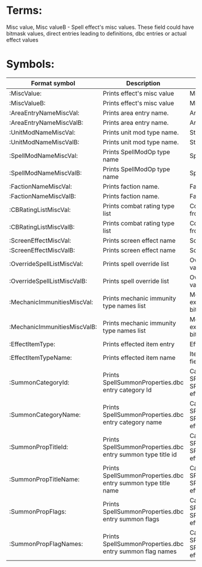 # Terms:

Misc value, Misc valueB - Spell effect's misc values. These field could have bitmask values, direct entries leading to definitions, dbc entries or actual effect values

# Symbols:

| Format symbol | Description | Extra |
| --- | --- | --- |
| :MiscValue: | Prints effect's misc value | Misc value |
| :MiscValueB: | Prints effect's misc value | Misc valueB |
| :AreaEntryNameMiscVal: | Prints area entry name. | Area entry by Misc value |
| :AreaEntryNameMiscValB: | Prints area entry name. | Area entry by Misc valueB |
| :UnitModNameMiscVal: | Prints unit mod type name. | Stat entry by Misc value |
| :UnitModNameMiscValB: | Prints unit mod type name. | Stat entry by Misc valueB |
| :SpellModNameMiscVal: | Prints SpellModOp type name | SpellMod entry by Misc value |
| :SpellModNameMiscValB: | Prints SpellModOp type name | SpellMod entry by Misc value |
| :FactionNameMiscVal: | Prints faction name. | Faction entry by Misc value |
| :FactionNameMiscValB: | Prints faction name. | Faction by Misc valueB |
| :CBRatingListMiscVal: | Prints combat rating type list | Combat names are extracted from Misc value bitmask |
| :CBRatingListMiscValB: | Prints combat rating type list | Combat names are extracted from Misc valueB bitmask |
| :ScreenEffectMiscVal: | Prints screen effect name | Screen entry by Misc value |
| :ScreenEffectMiscValB: | Prints screen effect name | Screen entry by Misc valueB |
| :OverrideSpellListMiscVal: | Prints spell override list | Override list entry by Misc value |
| :OverrideSpellListMiscValB: | Prints spell override list | Override list entry by Misc valueB |
| :MechanicImmunitiesMiscVal: | Prints mechanic immunity type names list | Mechanic type names are extracted from Misc value bitmask |
| :MechanicImmunitiesMiscValB: | Prints mechanic immunity type names list | Mechanic type names are extracted from Misc valueB bitmask |
| :EffectItemType: | Prints effected item entry | EffectItemType |
| :EffectItemTypeName: | Prints effected item name | Item name by EffectItemType field value |
| :SummonCategoryId: | Prints SpellSummonProperties.dbc entry category Id | Can be used only for SPELL_EFFECT_SUMMON and SPELL_EFFECT_SUMMON_PET effects |
| :SummonCategoryName: | Prints SpellSummonProperties.dbc entry category name | Can be used only for SPELL_EFFECT_SUMMON and SPELL_EFFECT_SUMMON_PET effects |
| :SummonPropTitleId: | Prints SpellSummonProperties.dbc entry summon type title id | Can be used only for SPELL_EFFECT_SUMMON and SPELL_EFFECT_SUMMON_PET effects |
| :SummonPropTitleName: | Prints SpellSummonProperties.dbc entry summon type title name | Can be used only for SPELL_EFFECT_SUMMON and SPELL_EFFECT_SUMMON_PET effects |
| :SummonPropFlags: | Prints SpellSummonProperties.dbc entry summon flags | Can be used only for SPELL_EFFECT_SUMMON and SPELL_EFFECT_SUMMON_PET effects |
| :SummonPropFlagNames: | Prints SpellSummonProperties.dbc entry summon flag names | Can be used only for SPELL_EFFECT_SUMMON and SPELL_EFFECT_SUMMON_PET effects |
